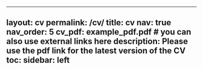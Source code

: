 
---
layout: cv
permalink: /cv/
title: cv
nav: true
nav_order: 5
cv_pdf: example_pdf.pdf # you can also use external links here
description: Please use the pdf link for the latest version of the CV
toc:
  sidebar: left
---
